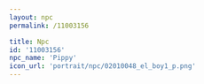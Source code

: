 ```yaml
---
layout: npc
permalink: /11003156

title: Npc
id: '11003156'
npc_name: 'Pippy'
icon_url: 'portrait/npc/02010048_el_boy1_p.png'
---
```

